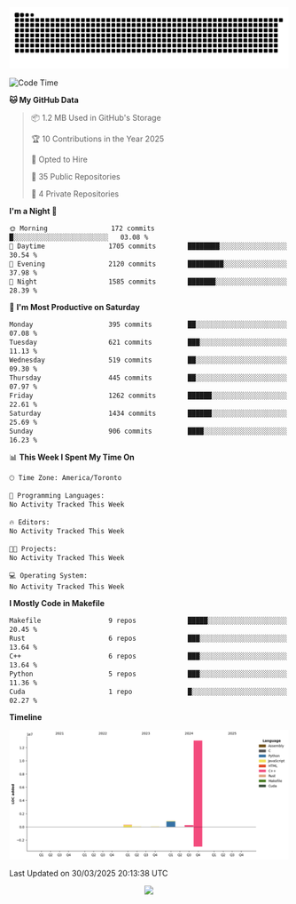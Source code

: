 <picture>
  <source media="(prefers-color-scheme: dark)" srcset="https://raw.githubusercontent.com/kkli08/kkli08/output/github-contribution-grid-snake-dark.svg">
  <source media="(prefers-color-scheme: light)" srcset="https://raw.githubusercontent.com/kkli08/kkli08/output/github-contribution-grid-snake.svg">
  <img alt="github contribution grid snake animation" src="https://raw.githubusercontent.com/kkli08/kkli08/output/github-contribution-grid-snake.svg">
</picture>


<!--START_SECTION:waka-->
![Code Time](http://img.shields.io/badge/Code%20Time-124%20hrs%2059%20mins-blue)

**🐱 My GitHub Data** 

> 📦 1.2 MB Used in GitHub's Storage 
 > 
> 🏆 10 Contributions in the Year 2025
 > 
> 💼 Opted to Hire
 > 
> 📜 35 Public Repositories 
 > 
> 🔑 4 Private Repositories 
 > 
**I'm a Night 🦉** 

```text
🌞 Morning                172 commits         █░░░░░░░░░░░░░░░░░░░░░░░░   03.08 % 
🌆 Daytime                1705 commits        ████████░░░░░░░░░░░░░░░░░   30.54 % 
🌃 Evening                2120 commits        █████████░░░░░░░░░░░░░░░░   37.98 % 
🌙 Night                  1585 commits        ███████░░░░░░░░░░░░░░░░░░   28.39 % 
```
📅 **I'm Most Productive on Saturday** 

```text
Monday                   395 commits         ██░░░░░░░░░░░░░░░░░░░░░░░   07.08 % 
Tuesday                  621 commits         ███░░░░░░░░░░░░░░░░░░░░░░   11.13 % 
Wednesday                519 commits         ██░░░░░░░░░░░░░░░░░░░░░░░   09.30 % 
Thursday                 445 commits         ██░░░░░░░░░░░░░░░░░░░░░░░   07.97 % 
Friday                   1262 commits        ██████░░░░░░░░░░░░░░░░░░░   22.61 % 
Saturday                 1434 commits        ██████░░░░░░░░░░░░░░░░░░░   25.69 % 
Sunday                   906 commits         ████░░░░░░░░░░░░░░░░░░░░░   16.23 % 
```


📊 **This Week I Spent My Time On** 

```text
🕑︎ Time Zone: America/Toronto

💬 Programming Languages: 
No Activity Tracked This Week

🔥 Editors: 
No Activity Tracked This Week

🐱‍💻 Projects: 
No Activity Tracked This Week

💻 Operating System: 
No Activity Tracked This Week
```

**I Mostly Code in Makefile** 

```text
Makefile                 9 repos             █████░░░░░░░░░░░░░░░░░░░░   20.45 % 
Rust                     6 repos             ███░░░░░░░░░░░░░░░░░░░░░░   13.64 % 
C++                      6 repos             ███░░░░░░░░░░░░░░░░░░░░░░   13.64 % 
Python                   5 repos             ███░░░░░░░░░░░░░░░░░░░░░░   11.36 % 
Cuda                     1 repo              █░░░░░░░░░░░░░░░░░░░░░░░░   02.27 % 
```



**Timeline**

![Lines of Code chart](https://raw.githubusercontent.com/kkli08/kkli08/main/assets/bar_graph.png)


 Last Updated on 30/03/2025 20:13:38 UTC
<!--END_SECTION:waka-->


<div align="center">
    <img  src="https://github-readme-streak-stats.herokuapp.com/?user=kkli08&theme=cobalt" />
</div>

<br/>
<br/>
<br/>
